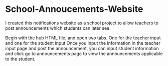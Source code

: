 # School-Annoucements-Website
I created this notifications website as a school project to allow teachers to post announcements which students can later see.

Begin with the hub HTML file, and open two tabs. One for the teacher input and one for the student input
Once you input the information in the teacher input page and post the announcement, you can input student information and click go to announcements page to view the announcements applicable to the student.
